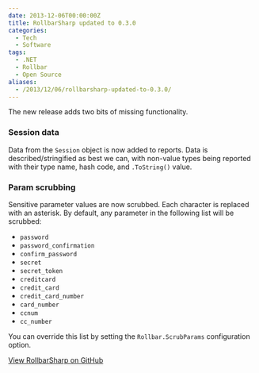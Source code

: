 ```yaml
---
date: 2013-12-06T00:00:00Z
title: RollbarSharp updated to 0.3.0
categories:
  - Tech
  - Software
tags:
  - .NET
  - Rollbar
  - Open Source
aliases:
  - /2013/12/06/rollbarsharp-updated-to-0.3.0/
---
```


The new release adds two bits of missing functionality.

### Session data

Data from the `Session` object is now added to reports. Data is described/stringified as best we can, with non-value types being reported with their type name, hash code, and `.ToString()` value.

### Param scrubbing

Sensitive parameter values are now scrubbed. Each character is replaced with an asterisk. By default, any parameter in the following list will be scrubbed:

* `password`
* `password_confirmation`
* `confirm_password`
* `secret`
* `secret_token`
* `creditcard`
* `credit_card`
* `credit_card_number`
* `card_number`
* `ccnum`
* `cc_number`

You can override this list by setting the `Rollbar.ScrubParams` configuration option.


[View RollbarSharp on GitHub](https://github.com/mroach/rollbarsharp)
